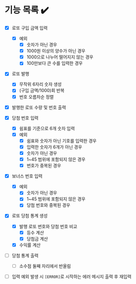 # 기능 목록 ✔️

- [x] 로또 구입 금액 입력
  - [x] 예외
    - [x] 숫자가 아닌 경우
    - [x] 1000원 이상의 양수가 아닌 경우
    - [x] 1000으로 나누어 떨어지지 않는 경우
    - [x] 100만보다 큰 수를 입력한 경우

- [x] 로또 발행
  - [x] 무작위 6자리 숫자 생성
  - [x] (구입 금액/1000)회 반복
  - [x] 번호 오름차순 정렬

- [x] 발행한 로또 수량 및 번호 출력

- [x] 당첨 번호 입력
  - [x] 쉼표를 기준으로 6개 숫자 입력
  - [x] 예외
    - [x] 쉼표와 숫자가 아닌 기호를 입력한 경우 
    - [x] 입력한 숫자가 6개가 아닌 경우
    - [x] 숫자가 아닌 경우
    - [x] 1~45 범위에 포함되지 않은 경우
    - [x] 번호가 중복된 경우

- [x] 보너스 번호 입력
  - [x] 예외
    - [x] 숫자가 아닌 경우
    - [x] 1~45 범위에 포함되지 않은 경우
    - [x] 당첨 번호와 중복된 경우

- [x] 로또 당첨 통계 생성
  - [x] 발행 로또 번호와 당첨 번호 비교
    - [x] 등수 계산
    - [x] 당첨금 계산
  - [x] 수익률 계산

- [ ] 당첨 통계 출력
  - [ ] 소수점 둘째 자리에서 반올림

- [ ] 입력 예외 발생 시 `[ERROR]`로 시작하는 에러 메시지 출력 후 재입력